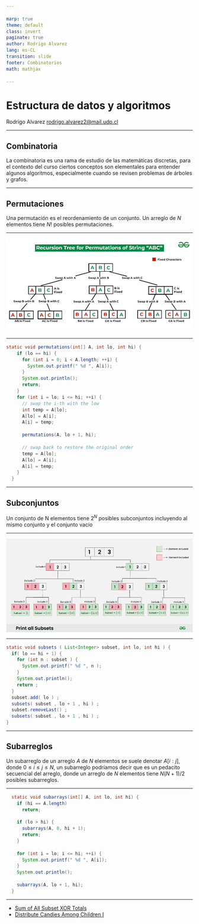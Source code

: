 ```yaml
---

marp: true
theme: default
class: invert
paginate: true
author: Rodrigo Alvarez
lang: es-CL
transition: slide
footer: Combinatorios
math: mathjax

---
```


# Estructura de datos y algoritmos

Rodrigo Alvarez
rodrigo.alvarez2@mail.udp.cl

---

## Combinatoria

La combinatoria es una rama de estudio de las matemáticas discretas, para el contexto del curso ciertos conceptos son elementales para entender algunos algoritmos, especialmente cuando se revisen problemas de árboles y grafos.

---

## Permutaciones

Una permutación es el reordenamiento de un conjunto. Un arreglo de $N$ elementos tiene $N!$ posibles permutaciones.


---

![bg contain](images/7/permutation_tree.png)

---

```java
static void permutations(int[] A, int lo, int hi) {
    if (lo == hi) {
      for (int i = 0; i < A.length; ++i) {
        System.out.printf(" %d ", A[i]);
      }
      System.out.println();
      return;
    }
    for (int i = lo; i <= hi; ++i) {
      // swap the i-th with the low
      int temp = A[lo];
      A[lo] = A[i];
      A[i] = temp;

      permutations(A, lo + 1, hi);

      // swap back to restore the original order
      temp = A[lo];
      A[lo] = A[i];
      A[i] = temp;
    }
  }
```

---

## Subconjuntos

Un conjunto de N elementos tiene $2^N$ posibles subconjuntos incluyendo al mismo conjunto y el conjunto vacío

---
![bg contain](images/7/subset_tree.png)

---

```java
static void subsets ( List<Integer> subset, int lo, int hi ) {
  if( lo == hi + 1) {
    for (int n : subset ) {
      System.out.printf(" %d ", n );
    }
    System.out.println();
    return ;
  }
  subset.add( lo ) ;
  subsets( subset , lo + 1 , hi ) ;
  subset.removeLast() ;
  subsets( subset , lo + 1 , hi ) ;
}
```

---

## Subarreglos

Un subarreglo de un arreglo $A$ de $N$ elementos se suele denotar $A[i : j]$, donde $0 ≤ i ≤ j ≤ N$, un subarreglo podríamos decir que es un pedacito secuencial del arreglo, donde un arreglo de $N$ elementos tiene $N(N + 1)/2$ posibles subarreglos.

---

```java
  static void subarrays(int[] A, int lo, int hi) {
    if (hi == A.length)
      return;

    if (lo > hi) {
      subarrays(A, 0, hi + 1);
      return;
    }

    for (int i = lo; i <= hi; ++i) {
      System.out.printf(" %d ", A[i]);
    }
    System.out.println();

    subarrays(A, lo + 1, hi);
  }
```

---

- [Sum of All Subset XOR Totals](https://leetcode.com/problems/sum-of-all-subset-xor-totals/description/)
- [Distribute Candies Among Children I](https://leetcode.com/problems/distribute-candies-among-children-i/description/)